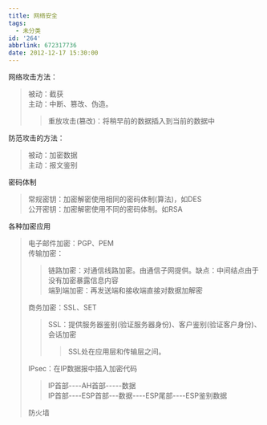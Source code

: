 ```yaml
---
title: 网络安全
tags:
  - 未分类
id: '264'
abbrlink: 672317736
date: 2012-12-17 15:30:00
---
```


网络攻击方法：  

> 被动：截获  
> 主动：中断、篡改、伪造。  
> 
> > 重放攻击(篡改)：将稍早前的数据插入到当前的数据中  

防范攻击的方法：  

> 被动：加密数据  
> 主动：报文鉴别  

> >   

密码体制  

> 常规密钥：加密解密使用相同的密码体制(算法)，如DES  
> 公开密钥：加密解密使用不同的密码体制。如RSA  
>   

各种加密应用  

> 电子邮件加密：PGP、PEM  
> 传输加密：  
> 
> > 链路加密：对通信线路加密。由通信子网提供。缺点：中间结点由于没有加密暴露信息内容  
> > 端到端加密：再发送端和接收端直接对数据加解密  
> 
> 商务加密：SSL、SET  
> 
> > SSL：提供服务器鉴别(验证服务器身份)、客户鉴别(验证客户身份)、会话加密  
> > 
> > > SSL处在应用层和传输层之间。  
> 
> IPsec：在IP数据报中插入加密代码  
> 
> > IP首部----AH首部-----数据  
> > IP首部----ESP首部---数据----ESP尾部----ESP鉴别数据  
> 
> 防火墙  
>